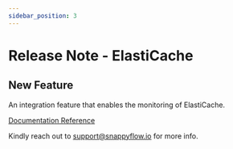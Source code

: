 ```yaml
---
sidebar_position: 3 
---
```

# Release Note - ElastiCache
## New Feature

An integration feature that enables the monitoring of ElastiCache.

[Documentation Reference](/docs/selfhosted-lite/Integrations/elb/elasticache)

Kindly reach out to [support@snappyflow.io](mailto:support@snappyflow.io) for more info.

